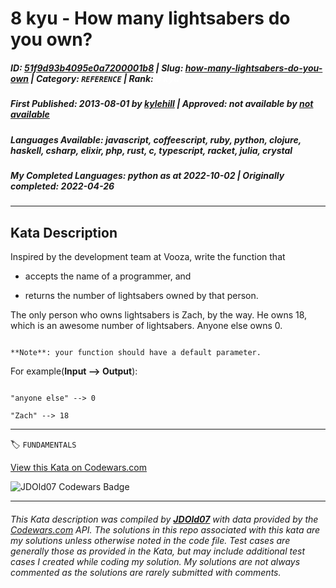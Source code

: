 # 8 kyu - How many lightsabers do you own?

##### **ID**: [51f9d93b4095e0a7200001b8](https://www.codewars.com/kata/51f9d93b4095e0a7200001b8) | **Slug**: [how-many-lightsabers-do-you-own](https://www.codewars.com/kata/51f9d93b4095e0a7200001b8) | **Category**: `REFERENCE` | **Rank**: <span style="color:white">8 kyu</span>

##### **First Published**: 2013-08-01 ***by*** [kylehill](https://www.codewars.com/users/kylehill) | **Approved**: *not available* ***by*** [*not available*](*https://www.codewars.com*)

##### **Languages Available**: javascript, coffeescript, ruby, python, clojure, haskell, csharp, elixir, php, rust, c, typescript, racket, julia, crystal

##### **My Completed Languages**: python ***as at*** 2022-10-02 | **Originally completed**: 2022-04-26

---

## Kata Description


Inspired by the development team at Vooza, write the function that 



* accepts the name of a programmer, and

* returns the number of lightsabers owned by that person.



The only person who owns lightsabers is Zach, by the way. He owns 18, which is an awesome number of lightsabers. Anyone else owns 0.



```if-not:c,clojure,c#,elixir,haskell,racket,rust

**Note**: your function should have a default parameter.

```



For example(**Input --> Output**):

```

"anyone else" --> 0

"Zach" --> 18

```













---


🏷 `FUNDAMENTALS`


[View this Kata on Codewars.com](https://www.codewars.com/kata/51f9d93b4095e0a7200001b8)

![](https://www.codewars.com/users/jdold07/badges/large "JDOld07 Codewars Badge")

---

###### *This Kata description was compiled by [**JDOld07**](https://tpstech.dev) with data provided by the [Codewars.com](https://www.codewars.com) API.  The solutions in this repo associated with this kata are my solutions unless otherwise noted in the code file.  Test cases are generally those as provided in the Kata, but may include additional test cases I created while coding my solution.  My solutions are not always commented as the solutions are rarely submitted with comments.*
